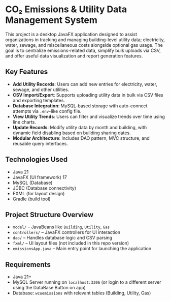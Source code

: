 # CO₂ Emissions & Utility Data Management System

This project is a desktop JavaFX application designed to assist organizations in tracking and managing building-level utility 
data; electricity, water, sewage, and miscellaneous costs alongside optional gas usage. The goal is to centralize 
emissions-related data, simplify bulk uploads via CSV, and offer useful data visualization and report generation features.

## Key Features

- **Add Utility Records**: Users can add new entries for electricity, water, sewage, and other utilities.
- **CSV Import/Export**: Supports uploading utility data in bulk via CSV files and exporting templates.
- **Database Integration**: MySQL-based storage with auto-connect attempts via `.env`-like config file.
- **View Utility Trends**: Users can filter and visualize trends over time using line charts.
- **Update Records**: Modify utility data by month and building, with dynamic field disabling based on building sharing dates.
- **Modular Architecture**: Includes DAO pattern, MVC structure, and reusable query interfaces.

## Technologies Used

- Java 21
- JavaFX (UI framework) 17
- MySQL (Database)
- JDBC (Database connectivity)
- FXML (for layout design)
- Gradle (build tool)

## Project Structure Overview

- `model/` – JavaBeans like `Building`, `Utility`, `Gas`
- `controllers/` – JavaFX controllers for UI interaction
- `dao/` – Handles database logic and CSV parsing
- `fxml/` – UI layout files (not included in this repo version)
- `emissionsApp.java` – Main entry point for launching the application

## Requirements

- Java 21+
- MySQL Server running on `localhost:3306` (or login to a different server using the DataBase Button on app)
- Database: `wcuemissions` with relevant tables (Building, Utility, Gas)